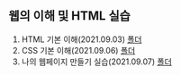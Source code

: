 ## 웹의 이해 및 HTML 실습
  1. HTML 기본 이해(2021.09.03) [폴더](https://github.com/kbjung/LikeLion_13th_DataCourse/tree/main/codeclass/02_web/01_web_html)
  2. CSS 기본 이해(2021.09.06) [폴더](https://github.com/kbjung/LikeLion_13th_DataCourse/tree/main/codeclass/02_web/02_css_gallery)
  3. 나의 웹페이지 만들기 실습(2021.09.07) [폴더](https://github.com/kbjung/LikeLion_13th_DataCourse/tree/main/01_web_html)
